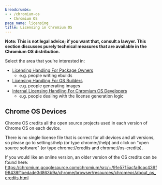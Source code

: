```yaml
---
breadcrumbs:
- - /chromium-os
  - Chromium OS
page_name: licensing
title: Licensing in Chromium OS
---
```


**Note: This is not legal advice; if you want that, consult a lawyer. This
section discusses purely technical measures that are available in the Chromium
OS distribution.**

Select the area that you're interested in:

*   [Licensing Handling For Package
            Owners](chromium-os/developer-library/reference/licensing/licensing-for-chromiumos-package-owners)
    *   e.g. people writing ebuilds
*   [Licensing Handling For OS
            Builders](/chromium-os/licensing/building-a-distro)
    *   e.g. people generating images
*   [Internal Licensing Handling For Chromium OS
            Developers](/chromium-os/developer-library/reference/licensing/licensing-for-chromiumos-developers)
    *   e.g. people dealing with the license generation logic

## Chrome OS Devices

Chrome OS credits all the open source projects used in each version of Chrome OS
on each device.

There is no single license file that is correct for all devices and all
versions, so please go to settings/help (or type chrome://help) and click on
"open source software" (or type chrome://credits and chrome://os-credits).

If you would like an online version, an older version of the
OS credits can be found here:
<https://chromium.googlesource.com/chromium/src/+/91e5715acfa6cac439f98438f1bedade3d863b9a/chrome/browser/resources/chromeos/about_os_credits.html>
